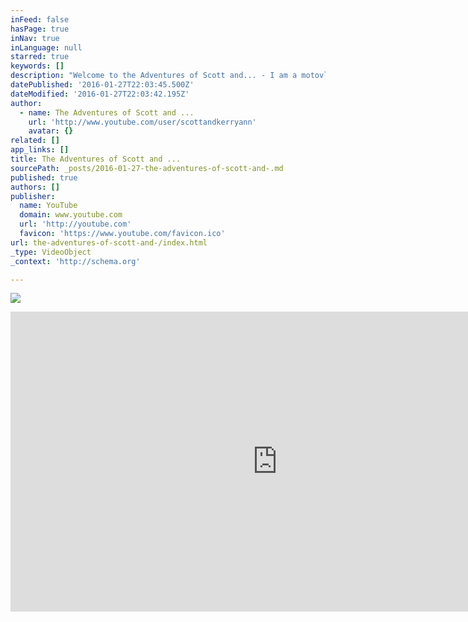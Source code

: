 ```yaml
---
inFeed: false
hasPage: true
inNav: true
inLanguage: null
starred: true
keywords: []
description: "Welcome to the Adventures of Scott and... - I am a motovlogger, a race car driver, and a complete knucklehead. You'll find me on the weekends riding my sport bike, supermoto, dual-sport, or race car. I have a girlfriend...and she's into the exact same stuff. I like to record my adventures and share on YouTube!"
datePublished: '2016-01-27T22:03:45.500Z'
dateModified: '2016-01-27T22:03:42.195Z'
author:
  - name: The Adventures of Scott and ...
    url: 'http://www.youtube.com/user/scottandkerryann'
    avatar: {}
related: []
app_links: []
title: The Adventures of Scott and ...
sourcePath: _posts/2016-01-27-the-adventures-of-scott-and-.md
published: true
authors: []
publisher:
  name: YouTube
  domain: www.youtube.com
  url: 'http://youtube.com'
  favicon: 'https://www.youtube.com/favicon.ico'
url: the-adventures-of-scott-and-/index.html
_type: VideoObject
_context: 'http://schema.org'

---
```

![](https://the-grid-user-content.s3-us-west-2.amazonaws.com/6ae0f0a7-c4ca-406e-9780-fd1a767ae323.png)

<iframe src="https://cdn.embedly.com/widgets/media.html?url=https%3A%2F%2Fwww.youtube.com%2Fuser%2FScottandKerryann&amp;src=http%3A%2F%2Fwww.youtube.com%2Fembed%2Fvideoseries%3Flist%3DUU2shBvyOrJSFGd15gI5776A&amp;type=text%2Fhtml&amp;key=b7d04c9b404c499eba89ee7072e1c4f7&amp;schema=youtube" width="853" height="480" scrolling="no" frameborder="0" allowfullscreen="allowfullscreen" style=""></iframe>